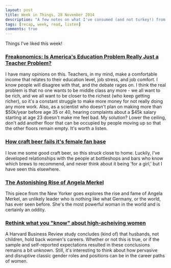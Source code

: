 ```yaml
---
layout: post
title: Week in Things, 28 November 2014
description: "A few notes on what I've consumed (and not turkey!) from this last week in November."
tags: [recap, week, read, listen]
comments: true
---
```

Things I've liked this week!

### [Freakonomics: Is America's Education Problem Really Just a Teacher Problem?](http://freakonomics.com/2014/11/27/is-americas-education-problem-really-just-a-teacher-problem-a-new-freakonomics-radio-podcast/)
I have many opinions on this. Teachers, in my mind, make a comfortable income that relates to their education level, job stress, and job comfort. I know people will disagree with that, and the debate rages on. I think the real problem is that no one wants to be middle class any more - we all want to be rich, and we all want to be closer to the richest (who keep getting richer), so it's a constant struggle to make more money for not really doing any more work. Also, as a scientist who doesn't plan on making more than $50k/year before age 35 or 40, hearing complaints about a $45k salary starting at age 23 doesn't make me feel bad. My solution? Lower the ceiling, don't add another floor that can be occupied by people moving up so that the other floors remain empty. It's worth a listen.

### [How craft beer fails it's female fan base](http://firstwefeast.com/drink/how-craft-beer-fails-its-female-fan-base/)
I love me some good craft beer, so this struck close to home. Luckily, I've developed relationships with the people at bottleshops and bars who know which brews to recommend, and never think about it being 'for a girl,' but I have seen this elsewhere. 

### [The Astonishing Rise of Angela Merkel](http://www.newyorker.com/magazine/2014/12/01/quiet-german)
This piece from the New Yorker goes explores the rise and fame of Angela Merkel, an unlikely leader who is nothing like what Germany, or the world, has ever seen before. She's the most powerful woman in the world and is certainly an oddity. 

### [Rethink what you "know" about high-acheiving women](https://hbr.org/2014/12/rethink-what-you-know-about-high-achieving-women)
A Harvard Business Review study concludes (kind of) that husbands, not children, hold back women's careers. Whether or not this is true, or if the sample and self-reported expectations resulted in these conclusions remains a bit unknown. Still, it's interesting to think about how pervasive and disruptive classic gender roles and positions can be in the career paths of women. 




